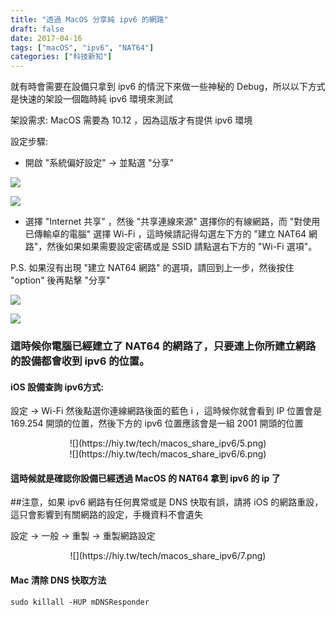 ```yaml
---
title: "透過 MacOS 分享純 ipv6 的網路"
draft: false
date: 2017-04-16
tags: ["macOS", "ipv6", "NAT64"]
categories: ["科技新知"]
---
```



就有時會需要在設備只拿到 ipv6 的情況下來做一些神秘的 Debug，所以以下方式是快速的架設一個臨時純 ipv6 環境來測試


架設需求: MacOS 需要為 10.12 ，因為這版才有提供 ipv6 環境


設定步驟:

*  開啟 "系統偏好設定" -> 並點選  "分享"


<!--more-->


![](https://hiy.tw/tech/macos_share_ipv6/1.png)




![](https://hiy.tw/tech/macos_share_ipv6/2.png)



* 選擇 "Internet 共享" ，然後 "共享連線來源" 選擇你的有線網路，而 "對使用已傳輸卓的電腦" 選擇 Wi-Fi ，這時候請記得勾選左下方的 "建立 NAT64 網路"，然後如果如果需要設定密碼或是 SSID 請點選右下方的 "Wi-Fi 選項"。

P.S. 如果沒有出現 "建立 NAT64 網路" 的選項，請回到上一步，然後按住 "option" 後再點擊 "分享"



![](https://hiy.tw/tech/macos_share_ipv6/3.png)



![](https://hiy.tw/tech/macos_share_ipv6/4.png)



### 這時候你電腦已經建立了 NAT64 的網路了，只要連上你所建立網路的設備都會收到 ipv6 的位置。


#### iOS 設備查詢 ipv6方式:

設定 -> Wi-Fi  然後點選你連線網路後面的藍色 i ，這時候你就會看到 IP 位置會是 169.254 開頭的位置，然後下方的 ipv6  位置應該會是一組 2001 開頭的位置


<center>
![](https://hiy.tw/tech/macos_share_ipv6/5.png)
</center>

<center>
![](https://hiy.tw/tech/macos_share_ipv6/6.png)
</center>

####  這時候就是確認你設備已經透過 MacOS 的 NAT64 拿到 ipv6 的 ip 了



##注意，如果 ipv6 網路有任何異常或是 DNS 快取有誤，請將 iOS 的網路重設，這只會影響到有關網路的設定，手機資料不會遺失

設定 -> 一般 -> 重製 ->  重製網路設定


<center>
![](https://hiy.tw/tech/macos_share_ipv6/7.png)
</center>


#### Mac 清除 DNS 快取方法

`sudo killall -HUP mDNSResponder`





